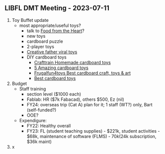 ## LIBFL DMT Meeting - 2023-07-11
1. Toy Buffet update
   - most appropriate/useful toys?
     - talk to [Food from the Heart](https://www.foodfromtheheart.sg/toy-buffet/)?
     - new toys
     - cardboard puzzle
     - 2-player toys
     - [Creative father viral toys](https://www.foodfromtheheart.sg/toy-buffet/)
     - DIY cardboard toys
       - [Crafttrain Homemade cardboard toys](https://www.thecrafttrain.com/homemade-cardboard-toys-for-kids-to-make-and-play-with/)
       - [5 Amazing cardboard toys](https://www.youtube.com/watch?v=xJSSRmwc3lY)
       - [Frugalfun4toys Best cardboard craft, toys & art](https://frugalfun4boys.com/the-best-cardboard-crafts/)
       - [Best cardboard toys](https://gigibloks.com/blogs/news/the-best-cardboard-toys)
2.  Budget
    - Staff training  
      - section level ($1000 each)
      - Fablab: HR ($7k Fabacad), others $500, Ez (nil)
      - FY24: overseas trip (Cat A) plan for it; 1 staff (WT?) only, Bart (self-funded?)
      - OOE?
    - Expendigure:
      - FY22: Healthy overall
      - FY23: FL (student teaching supplies) - $221k, student activities - $68k, maintenance of software (FLMS) - $70k ($24k subscription, $36k maint)
4.  x
